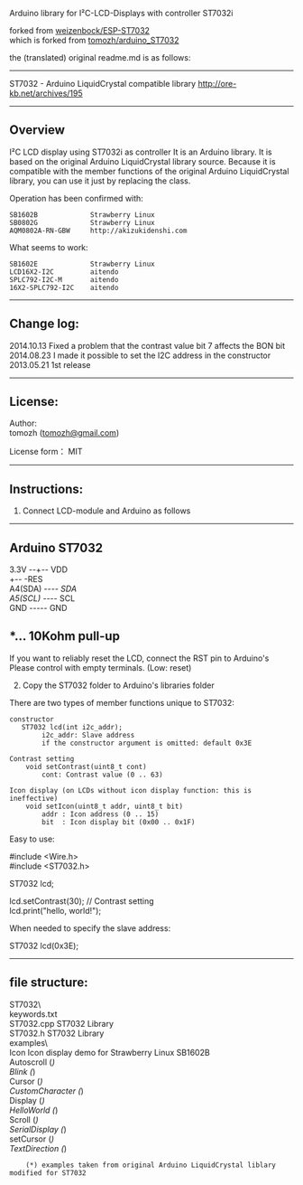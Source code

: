 Arduino library for I²C-LCD-Displays with controller ST7032i  

forked from [weizenbock/ESP-ST7032](https://github.com/weizenbock/ESP-ST7032)  
which is forked from [tomozh/arduino_ST7032](https://github.com/tomozh/arduino_ST7032)  
  
  
the (translated) original readme.md is as follows:  

--------------------------------------------------

ST7032 - Arduino LiquidCrystal compatible library
http://ore-kb.net/archives/195

-------------------------------------------------------------
 Overview
-------------------------------------------------------------

I²C LCD display using ST7032i as controller
It is an Arduino library.
It is based on the original Arduino LiquidCrystal library source.
Because it is compatible with the member functions of the original Arduino LiquidCrystal library,
you can use it just by replacing the class.

Operation has been confirmed with:

    SB1602B             Strawberry Linux
    SB0802G             Strawberry Linux
    AQM0802A-RN-GBW     http://akizukidenshi.com

What seems to work:

    SB1602E             Strawberry Linux
    LCD16X2-I2C         aitendo
    SPLC792-I2C-M       aitendo
    16X2-SPLC792-I2C    aitendo


-------------------------------------------------------------
Change log:
-------------------------------------------------------------

2014.10.13 Fixed a problem that the contrast value bit 7 affects the BON bit
2014.08.23 I made it possible to set the I2C address in the constructor
2013.05.21 1st release


-------------------------------------------------------------
 License:
-------------------------------------------------------------

Author:  
tomozh (tomozh@gmail.com)

License form：
MIT


-------------------------------------------------------------
 Instructions:
-------------------------------------------------------------

1) Connect LCD-module and Arduino as follows

 ------------------------
  Arduino        ST7032
 ------------------------
  3.3V    --+-- VDD  
            +-- -RES  
  A4(SDA) --*-- SDA  
  A5(SCL) --*-- SCL  
  GND     ----- GND  
  
  *... 10Kohm pull-up  
 ------------------------

If you want to reliably reset the LCD, connect the RST pin to Arduino's  
Please control with empty terminals. (Low: reset)  
 
2) Copy the ST7032 folder to Arduino's libraries folder  


There are two types of member functions unique to ST7032:  

    constructor
       ST7032 lcd(int i2c_addr);
            i2c_addr: Slave address
            if the constructor argument is omitted: default 0x3E

    Contrast setting
        void setContrast(uint8_t cont)
            cont: Contrast value (0 .. 63)
    
    Icon display (on LCDs without icon display function: this is ineffective)
        void setIcon(uint8_t addr, uint8_t bit)
            addr : Icon address (0 .. 15)
            bit  : Icon display bit (0x00 .. 0x1F)

Easy to use:  
  
#include <Wire.h>  
#include <ST7032.h>  
  
ST7032 lcd;  
  
lcd.setContrast(30);            // Contrast setting  
lcd.print("hello, world!");  
  
  
When needed to specify the slave address:  
  
ST7032 lcd(0x3E);  
  


-------------------------------------------------------------
 file structure:
-------------------------------------------------------------

ST7032\  
    keywords.txt  
    ST7032.cpp              ST7032 Library  
    ST7032.h                ST7032 Library  
    examples\  
        Icon                Icon display demo for Strawberry Linux SB1602B  
        Autoscroll          (*)  
        Blink               (*)  
        Cursor              (*)  
        CustomCharacter     (*)  
        Display             (*)  
        HelloWorld          (*)  
        Scroll              (*)  
        SerialDisplay       (*)  
        setCursor           (*)  
        TextDirection       (*)  
  
        (*) examples taken from original Arduino LiquidCrystal liblary modified for ST7032  


